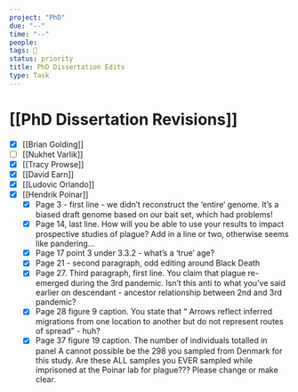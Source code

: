 ```yaml
---
project: "PhD"
due: "--"
time: "--"
people:
tags: 📝
status: priority
title: PhD Dissertation Edits
type: Task
---
```


# [[PhD Dissertation Revisions]]

- [x] [[Brian Golding]]
- [ ] [[Nukhet Varlik]]
- [x] [[Tracy Prowse]]
- [x] [[David Earn]]
- [x] [[Ludovic Orlando]]
- [x] [[Hendrik Poinar]]
	- [x] Page 3 - first line - we didn’t reconstruct the ‘entire’ genome. It’s a biased draft genome based on our bait set, which had problems!
	- [x] Page 14, last line. How will you be able to use your results to impact prospective studies of plague? Add in a line or two, otherwise seems like pandering…
	- [x] Page 17 point 3 under 3.3.2 - what’s a ‘true’ age?
	- [x] Page 21 - second paragraph, odd editing around Black Death
	- [x] Page 27. Third paragraph, first line. You claim that plague re-emerged during the 3rd pandemic. Isn’t this anti to what you’ve said earlier on descendant - ancestor relationship between 2nd and 3rd pandemic?
	- [x] Page 28 figure 9 caption. You state that “ Arrows reflect inferred migrations from one location to another but do not represent routes of spread” - huh?
	- [x] Page 37 figure 19 caption. The number of individuals totalled in panel A cannot possible be the 298 you sampled from Denmark for this study. Are these ALL samples you EVER sampled while imprisoned at the Poinar lab for plague??? Please change or make clear.